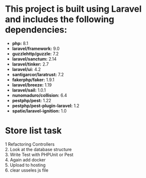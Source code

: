 <!DOCTYPE html>
<html lang="en">
<head>
    <meta charset="UTF-8">
    <meta name="viewport" content="width=device-width, initial-scale=1.0">
    <title>Store</title>
</head>
<body>
    
<h1>This project is built using Laravel and includes the following dependencies:</h1> 

- **php:** 8.1
- **laravel/framework:** 9.0
- **guzzlehttp/guzzle:** 7.2
- **laravel/sanctum:** 2.14
- **laravel/tinker:** 2.7
- **laravel/ui:** 4.2
- **santigarcor/laratrust:** 7.2
- **fakerphp/faker:** 1.9.1
- **laravel/breeze:** 1.19
- **laravel/sail:** 1.0.1
- **nunomaduro/collision:** 6.4
- **pestphp/pest:** 1.22
- **pestphp/pest-plugin-laravel:** 1.2
- **spatie/laravel-ignition:** 1.0

<h1>Store list task</h1>  
1 Refactoring Controllers
<br>
2. Look at the database structure
<br>
3. Write Test with PHPUnit or Pest
<br>
4. Again add docker
<br>
5. Upload to hosting
<br>
6. clear usseles js file
</body>
</html>
